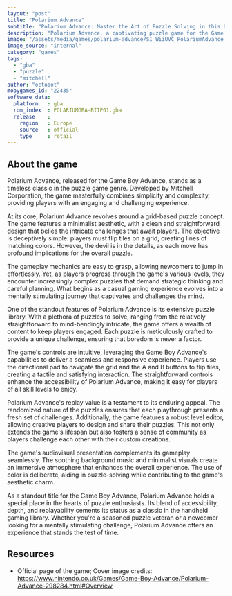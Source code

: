 ```yaml
---
layout: "post"
title: "Polarium Advance"
subtitle: "Polarium Advance: Master the Art of Puzzle Solving in this GBA Classic."
description: "Polarium Advance, a captivating puzzle game for the Game Boy Advance, challenges players to solve grid-based puzzles with strategic tile flipping, offering a compelling blend of simplicity and complexity that keeps gamers engaged for hours."
image: "/assets/media/games/polarium-advance/SI_WiiUVC_PolariumAdvance_image1600w.jpg"
image_source: "internal"
category: "games"
tags:
  - "gba"
  - "puzzle"
  - "mitchell"
author: "octobot"
mobygames_id: "22435"
software_data:
  platform   : gba
  rom_index  : POLARIUMGBA-BIIP01.gba
  release    :
    region   : Europe
    source   : official
    type     : retail
---
```


## About the game

Polarium Advance, released for the Game Boy Advance, stands as a timeless classic in the puzzle game genre. Developed by Mitchell Corporation, the game masterfully combines simplicity and complexity, providing players with an engaging and challenging experience.

At its core, Polarium Advance revolves around a grid-based puzzle concept. The game features a minimalist aesthetic, with a clean and straightforward design that belies the intricate challenges that await players. The objective is deceptively simple: players must flip tiles on a grid, creating lines of matching colors. However, the devil is in the details, as each move has profound implications for the overall puzzle.

The gameplay mechanics are easy to grasp, allowing newcomers to jump in effortlessly. Yet, as players progress through the game's various levels, they encounter increasingly complex puzzles that demand strategic thinking and careful planning. What begins as a casual gaming experience evolves into a mentally stimulating journey that captivates and challenges the mind.

One of the standout features of Polarium Advance is its extensive puzzle library. With a plethora of puzzles to solve, ranging from the relatively straightforward to mind-bendingly intricate, the game offers a wealth of content to keep players engaged. Each puzzle is meticulously crafted to provide a unique challenge, ensuring that boredom is never a factor.

The game's controls are intuitive, leveraging the Game Boy Advance's capabilities to deliver a seamless and responsive experience. Players use the directional pad to navigate the grid and the A and B buttons to flip tiles, creating a tactile and satisfying interaction. The straightforward controls enhance the accessibility of Polarium Advance, making it easy for players of all skill levels to enjoy.

Polarium Advance's replay value is a testament to its enduring appeal. The randomized nature of the puzzles ensures that each playthrough presents a fresh set of challenges. Additionally, the game features a robust level editor, allowing creative players to design and share their puzzles. This not only extends the game's lifespan but also fosters a sense of community as players challenge each other with their custom creations.

The game's audiovisual presentation complements its gameplay seamlessly. The soothing background music and minimalist visuals create an immersive atmosphere that enhances the overall experience. The use of color is deliberate, aiding in puzzle-solving while contributing to the game's aesthetic charm.

As a standout title for the Game Boy Advance, Polarium Advance holds a special place in the hearts of puzzle enthusiasts. Its blend of accessibility, depth, and replayability cements its status as a classic in the handheld gaming library. Whether you're a seasoned puzzle veteran or a newcomer looking for a mentally stimulating challenge, Polarium Advance offers an experience that stands the test of time.

## Resources

* Official page of the game; Cover image credits: <https://www.nintendo.co.uk/Games/Game-Boy-Advance/Polarium-Advance-298284.html#Overview>

